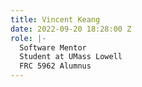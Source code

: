 ```yaml
---
title: Vincent Keang
date: 2022-09-20 18:28:00 Z
role: |-
  Software Mentor
  Student at UMass Lowell
  FRC 5962 Alumnus
---
```


